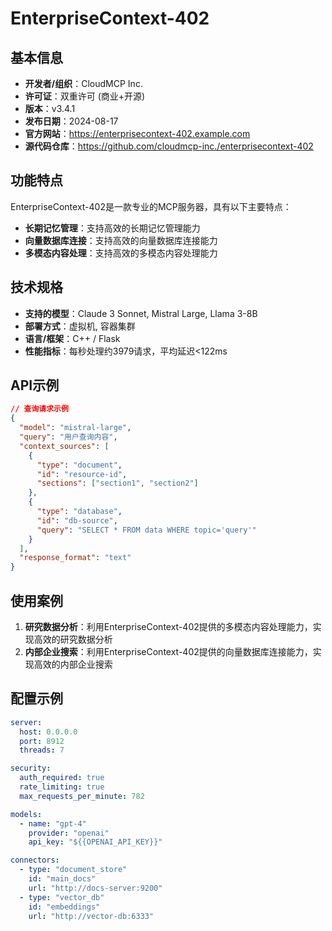# EnterpriseContext-402

## 基本信息

- **开发者/组织**：CloudMCP Inc.
- **许可证**：双重许可 (商业+开源)
- **版本**：v3.4.1
- **发布日期**：2024-08-17
- **官方网站**：https://enterprisecontext-402.example.com
- **源代码仓库**：https://github.com/cloudmcp-inc./enterprisecontext-402

## 功能特点

EnterpriseContext-402是一款专业的MCP服务器，具有以下主要特点：

- **长期记忆管理**：支持高效的长期记忆管理能力
- **向量数据库连接**：支持高效的向量数据库连接能力
- **多模态内容处理**：支持高效的多模态内容处理能力


## 技术规格

- **支持的模型**：Claude 3 Sonnet, Mistral Large, Llama 3-8B
- **部署方式**：虚拟机, 容器集群
- **语言/框架**：C++ / Flask
- **性能指标**：每秒处理约3979请求，平均延迟<122ms

## API示例

```json
// 查询请求示例
{
  "model": "mistral-large",
  "query": "用户查询内容",
  "context_sources": [
    {
      "type": "document",
      "id": "resource-id",
      "sections": ["section1", "section2"]
    },
    {
      "type": "database",
      "id": "db-source",
      "query": "SELECT * FROM data WHERE topic='query'"
    }
  ],
  "response_format": "text"
}
```

## 使用案例

1. **研究数据分析**：利用EnterpriseContext-402提供的多模态内容处理能力，实现高效的研究数据分析
2. **内部企业搜索**：利用EnterpriseContext-402提供的向量数据库连接能力，实现高效的内部企业搜索


## 配置示例

```yaml
server:
  host: 0.0.0.0
  port: 8912
  threads: 7

security:
  auth_required: true
  rate_limiting: true
  max_requests_per_minute: 782

models:
  - name: "gpt-4"
    provider: "openai"
    api_key: "${{OPENAI_API_KEY}}"

connectors:
  - type: "document_store"
    id: "main_docs"
    url: "http://docs-server:9200"
  - type: "vector_db"
    id: "embeddings"
    url: "http://vector-db:6333"
```